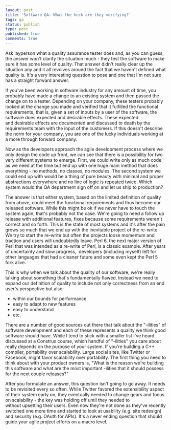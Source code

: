 ```yaml
---
layout: post
title: 'Software QA: What the heck are they verifying?'
tags: qa
status: publish
type: post
published: true
comments: true
---
```

Ask layperson what a quality assurance tester does and, as you can guess, the 
answer won't clarify the situation much - they test the software to make sure 
it has some level of quality. That answer didn't really clear up the situation 
any and it all revolves around the fact that we haven't defined what quality 
is. It's a very interesting question to pose and one that I'm not sure has a 
straight forward answer.

<!--EndExcerpt-->

If you've been working in software industry for any amount of time, you probably 
have made a change to an existing system and then passed the change on to a tester. 
Depending on your company, these testers probably looked at the change you made 
and verified that it fulfilled the functional requirements, that is, given a set 
of inputs by a user of the software, the software does expected and desirable 
effects. These expected and desirable effects are documented and discussed to 
death by the requirements team with the input of the customers. If this doesn't 
describe the norm for your company, you are one of the lucky individuals working 
at a more through forward company.

Now as the developers approach the agile development process where we only design 
the code up front, we can see that there is a possibility for two very different 
systems to emerge. First, we could write only as much code as we need at the time 
but end up with one huge main method that does everything - no methods, no classes, 
no modules. The second system we could end up with would be a thing of pure beauty 
with minimal and proper abstractions everywhere and no line of logic is repeated 
twice. Which system would the QA department sign off on and let us ship to production?

The answer is that either system, based on the limited definition of quality from above, 
could meet the functional requirements and thus become our released software. While this 
might be ok if we never have to touch the system again, that's probably not the case. 
We're going to need a follow up release with additional features, fixes because some 
requirements weren't correct and so forth. This is the state of most systems and it's 
after the pain grows so much that we end up with the inevitable project of the re-write. 
We try to start the re-write but often the projects loose momentum and traction and users 
will undoubtedly leave. Perl 6, the next major version of Perl that was intended as a 
re-write of Perl, is a classic example. After years of uncertainty and slow progress, 
developers (including myself) left for other languages that had a cleaner future and some 
even kept the Perl 5 fork alive.

This is why when we talk about the quality of our software, we're really talking about 
something that's fundamentally flawed. Instead we need to expand our definition of quality 
to include not only correctness from an end user's perspective but also:

* within our bounds for performance
* easy to adapt to new features
* easy to understand
* etc.

There are a number of good sources out there that talk about the "-ilities" of software 
development and each of these represents a quality we think good software should have. While 
I tend to stick with a smaller list I've heard discussed at a Construx course, which handful 
of "-ilities" you care about really depends on the purpose of your system. If you're building 
a C++ compiler, portability over scalability. Large social sites, like Twitter or Facebook, 
might favor scalability over portability. The first thing you need to think about with your 
product owners is, "What is the reason we're building this software and what are the most 
important -ilities that it should possess for the next couple releases?"

After you formulate an answer, this question isn't going to go away. It needs to be revisited 
every so often. While Twitter favored the extensibility aspect of their system early on, they 
eventually needed to change gears and focus on scalability - the key was holding off until 
they needed to without upsetting their users. Even now they're not done as they've recently 
switched one more time and started to look at usability (e.g. site redesign) and security 
(e.g. OAuth for APIs). It's a never ending question that should guide your agile project 
efforts on a macro level.